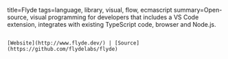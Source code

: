 title=Flyde
tags=language, library, visual, flow, ecmascript
summary=Open-source, visual programming for developers that includes a VS Code extension, integrates with existing TypeScript code, browser and Node.js.
~~~~~~

[Website](http://www.flyde.dev/) | [Source](https://github.com/flydelabs/flyde)

